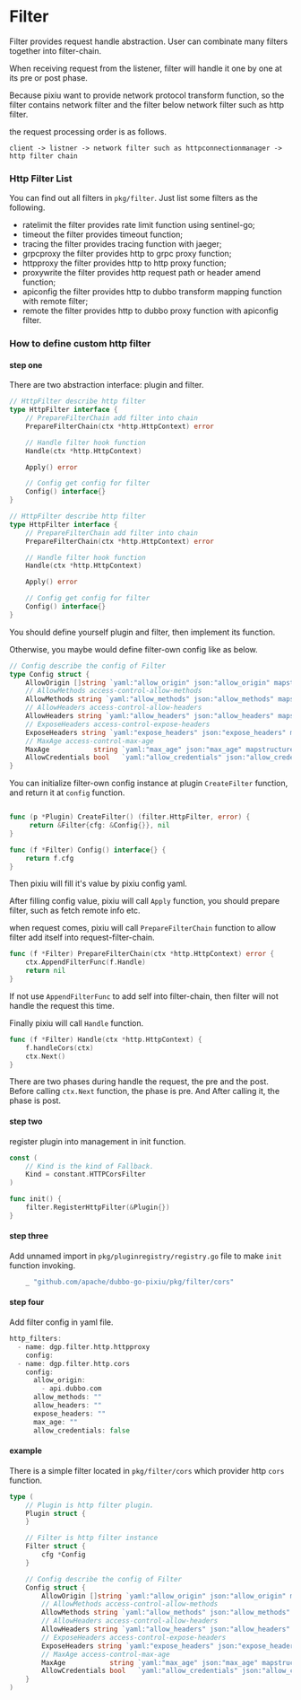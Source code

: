 # Filter


Filter provides request handle abstraction. User can combinate many filters together into filter-chain.

When receiving request from the listener, filter will handle it one by one at its pre or post phase.

Because pixiu want to provide network protocol transform function, so the filter contains network filter and the filter below network filter such as http filter.

the request processing order is as follows.

```
client -> listner -> network filter such as httpconnectionmanager -> http filter chain

```

### Http Filter List

You can find out all filters in `pkg/filter`. Just list some filters as the following.


- ratelimit the filter provides rate limit function using sentinel-go;
- timeout the filter provides timeout function;
- tracing the filter provides tracing function with jaeger;
- grpcproxy the filter provides http to grpc proxy function;
- httpproxy the filter provides http to http proxy function;
- proxywrite the filter provides http request path or header amend function;
- apiconfig the filter provides http to dubbo transform mapping function with remote filter;
- remote the filter provides http to dubbo proxy function with apiconfig filter.


### How to define custom http filter
#### step one

There are two abstraction interface: plugin and filter.

```go
// HttpFilter describe http filter
type HttpFilter interface {
    // PrepareFilterChain add filter into chain
    PrepareFilterChain(ctx *http.HttpContext) error

    // Handle filter hook function
    Handle(ctx *http.HttpContext)

    Apply() error

    // Config get config for filter
    Config() interface{}
}

// HttpFilter describe http filter
type HttpFilter interface {
    // PrepareFilterChain add filter into chain
    PrepareFilterChain(ctx *http.HttpContext) error

    // Handle filter hook function
    Handle(ctx *http.HttpContext)

    Apply() error

    // Config get config for filter
    Config() interface{}
}
```

You should define yourself plugin and filter, then implement its function.

Otherwise, you maybe would define filter-own config like as below.

```go
// Config describe the config of Filter
type Config struct {		
	AllowOrigin []string `yaml:"allow_origin" json:"allow_origin" mapstructure:"allow_origin"`
	// AllowMethods access-control-allow-methods
	AllowMethods string `yaml:"allow_methods" json:"allow_methods" mapstructure:"allow_methods"`
	// AllowHeaders access-control-allow-headers
	AllowHeaders string `yaml:"allow_headers" json:"allow_headers" mapstructure:"allow_headers"`
	// ExposeHeaders access-control-expose-headers
	ExposeHeaders string `yaml:"expose_headers" json:"expose_headers" mapstructure:"expose_headers"`
	// MaxAge access-control-max-age
	MaxAge           string `yaml:"max_age" json:"max_age" mapstructure:"max_age"`
	AllowCredentials bool   `yaml:"allow_credentials" json:"allow_credentials" mapstructure:"allow_credentials"`
}
```

You can initialize filter-own config instance at plugin `CreateFilter` function, and return it at `config` function.

```go

func (p *Plugin) CreateFilter() (filter.HttpFilter, error) {
     return &Filter{cfg: &Config{}}, nil
}

func (f *Filter) Config() interface{} {
	return f.cfg
}
```
Then pixiu will fill it's value by pixiu config yaml.

After filling config value, pixiu will call `Apply` function, you should prepare filter, such as fetch remote info etc.

when request comes, pixiu will call `PrepareFilterChain` function to allow filter add itself into request-filter-chain.

```go
func (f *Filter) PrepareFilterChain(ctx *http.HttpContext) error {
	ctx.AppendFilterFunc(f.Handle)
	return nil
}
```
If not use `AppendFilterFunc` to add self into filter-chain, then filter will not handle the request this time.

Finally pixiu will call `Handle` function.

```go
func (f *Filter) Handle(ctx *http.HttpContext) {
	f.handleCors(ctx)
	ctx.Next()
}

```

There are two phases during handle the request, the pre and the post. Before calling `ctx.Next` function, the phase is pre. And After calling it, the phase is post.




#### step two

register plugin into management in init function.

```go
const (
	// Kind is the kind of Fallback.
	Kind = constant.HTTPCorsFilter
)

func init() {
	filter.RegisterHttpFilter(&Plugin{})
}
```

#### step three

Add unnamed import in `pkg/pluginregistry/registry.go` file to make `init` function invoking.

```go
	_ "github.com/apache/dubbo-go-pixiu/pkg/filter/cors"
```


#### step four

Add filter config in yaml file.

```go
http_filters:
  - name: dgp.filter.http.httpproxy
    config:
  - name: dgp.filter.http.cors
    config:
      allow_origin:
        - api.dubbo.com
      allow_methods: ""
      allow_headers: ""
      expose_headers: ""
      max_age: ""
      allow_credentials: false
```


#### example

There is a simple filter located in `pkg/filter/cors` which provider http `cors` function.


```go
type (
	// Plugin is http filter plugin.
	Plugin struct {
	}

	// Filter is http filter instance
	Filter struct {
		cfg *Config
	}

	// Config describe the config of Filter
	Config struct {
		AllowOrigin []string `yaml:"allow_origin" json:"allow_origin" mapstructure:"allow_origin"`
		// AllowMethods access-control-allow-methods
		AllowMethods string `yaml:"allow_methods" json:"allow_methods" mapstructure:"allow_methods"`
		// AllowHeaders access-control-allow-headers
		AllowHeaders string `yaml:"allow_headers" json:"allow_headers" mapstructure:"allow_headers"`
		// ExposeHeaders access-control-expose-headers
		ExposeHeaders string `yaml:"expose_headers" json:"expose_headers" mapstructure:"expose_headers"`
		// MaxAge access-control-max-age
		MaxAge           string `yaml:"max_age" json:"max_age" mapstructure:"max_age"`
		AllowCredentials bool   `yaml:"allow_credentials" json:"allow_credentials" mapstructure:"allow_credentials"`
	}
)

```
 
